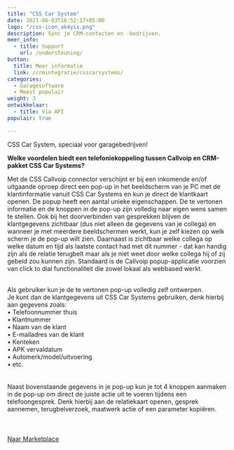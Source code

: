 ```yaml
---
title: "CSS Car System"
date: 2021-06-03T16:52:17+05:00
logo: "/css-icon_ak4yis.png"
description: Sync je CRM-contacten en -bedrijven.
meer_info:
  - title: Support
    url: /ondersteuning/
button:
  title: Meer informatie
  link: /crmintegratie/csscarsystems/
categories:
  - Garagesoftware
  - Meest populair
weight: 3
ontwikkelaar:
  - title: Via API
populair: true

---
```


CSS Car System, speciaal voor garagebedrijven!


**Welke voordelen biedt een telefoniekoppeling tussen Callvoip en CRM-pakket CSS Car Systems?**

Met de CSS Callvoip connector verschijnt er bij een inkomende en/of uitgaande oproep direct een pop-up in het beeldscherm van je PC met de klantinformatie vanuit CSS Car Systems en kun je direct de klantkaart openen.
De popup heeft een aantal unieke eigenschappen. De te vertonen informatie en de knoppen in de pop-up zijn volledig naar eigen wens samen te stellen. Ook bij het doorverbinden van gesprekken blijven de klantgegevens zichtbaar (dus niet alleen de gegevens van je collega) en wanneer je met meerdere beeldschermen werkt, kun je zelf kiezen op welk scherm je de pop-up wilt zien. Daarnaast is zichtbaar welke collega op welke datum en tijd als laatste contact had met dit nummer - dat kan handig zijn als de relatie terugbelt maar als je niet weet door welke collega hij of zij gebeld zou kunnen zijn. Standaard is de Callvoip popup-applicatie voorzien van click to dial functionaliteit die zowel lokaal als webbased werkt. <br>
<br>

Als gebruiker kun je de te vertonen pop-up volledig zelf ontwerpen. <br>
Je kunt dan de klantgegevens uit CSS Car Systems gebruiken, denk hierbij aan gegevens zoals: <br>
• Telefoonnummer thuis<br>
• Klantnummer<br>
• Naam van de klant<br>
• E-mailadres van de klant<br>
• Kenteken<br>
• APK vervaldatum<br>
• Automerk/model/uitvoering <br>
• etc.<br>
<br>
<br>
Naast bovenstaande gegevens in je pop-up kun je tot 4 knoppen aanmaken in de pop-up om direct de juiste actie uit te voeren tijdens een telefoongesprek. Denk hierbij aan de relatiekaart openen, gesprek aannemen, terugbelverzoek, maatwerk actie of een parameter kopiëren. <br>
<br>
<br><br><a href="/marketplace" class="button">Naar Marketplace</a>

